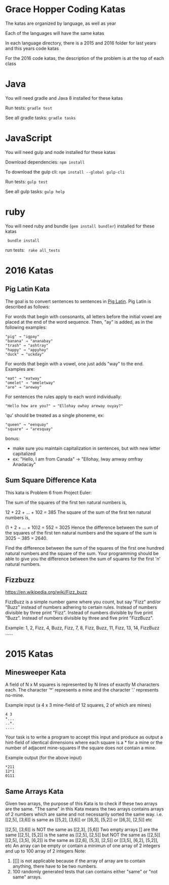 # Grace Hopper Coding Katas

The katas are organized by language, as well as year

Each of the languages will have the same katas

In each language directory, there is a 2015 and 2016 folder for last years and this years code katas

For the 2016 code katas, the description of the problem is at the top of each class

# Java

You will need gradle and Java 8 installed for these katas

Run tests: ``` gradle test ```

See all gradle tasks: ``` gradle tasks ```

# JavaScript

You will need gulp and node installed for these katas

Download dependencies: ``` npm install ```

To download the gulp cli: ```npm install --global gulp-cli```

Run tests: ``` gulp test ```

See all gulp tasks: ``` gulp help ```

# ruby

You will need ruby and bundle (```gem install bundler```) installed for these katas

``` bundle install```

run tests: ``` rake all_tests```

# 2016 Katas

## Pig Latin Kata

The goal is to convert sentences to sentences in [Pig Latin](https://en.wikipedia.org/wiki/Pig_Latin). Pig Latin is described as follows:

For words that begin with consonants, all letters before the initial vowel are placed at the end of the word sequence. Then, "ay" is added, as in the following examples:
```
"pig" → "igpay"
"banana" → "ananabay"
"trash" → "ashtray"
"happy" → "appyhay"
"duck" → "uckday"
```

For words that begin with a vowel, one just adds "way" to the end. Examples are:
```
"eat" → "eatway"
"omelet" → "omeletway"
"are" → "areway"
```

For sentences the rules apply to each word individually:

```
"Hello how are you?" → "Ellohay owhay areway ouyay?"
```

'qu' should be treated as a single phoneme, ex:

```
"queen" → "eenquay"
"square" → "aresquay"
```

bonus:
  * make sure you maintain capitalization in sentences, but with new letter capitalized
  * ex: "Hello, I am from Canada" -> "Ellohay, Iway amway omfray Anadacay"

## Sum Square Difference Kata

This kata is Problem 6 from Project Euler:

The sum of the squares of the first ten natural numbers is,

12 + 22 + ... + 102 = 385
The square of the sum of the first ten natural numbers is,

(1 + 2 + ... + 10)2 = 552 = 3025
Hence the difference between the sum of the squares of the first ten natural numbers and the square of the sum is 3025 − 385 = 2640.

Find the difference between the sum of the squares of the first one hundred natural numbers and the square of the sum. Your programming should be able to give you the difference between the sum of squares for the first 'n' natural numbers.

## Fizzbuzz

https://en.wikipedia.org/wiki/Fizz_buzz

FizzBuzz is a simple number game where you count, but say "Fizz" and/or "Buzz" instead of numbers adhering to certain rules.
Instead of numbers divisible by three print "Fizz".
Instead of numbers divisible by five print "Buzz".
Instead of numbers divisible by three and five print "FizzBuzz".

Example: 1, 2, Fizz, 4, Buzz, Fizz, 7, 8, Fizz, Buzz, 11, Fizz, 13, 14, FizzBuzz ......

# 2015 Katas

## Minesweeper Kata
A field of N x M squares is represented by N lines of
exactly M characters each. The character '*' represents
a mine and the character '.' represents no-mine.

Example input (a 4 x 3 mine-field of 12 squares, 2 of
which are mines)
```
4 3
*...
..*.
....
```

Your task is to write a program to accept this input and
produce as output a hint-field of identical dimensions
where each square is a * for a mine or the number of
adjacent mine-squares if the square does not contain a mine.

Example output (for the above input)
```
*211
12*1
0111
```

## Same Arrays Kata
Given two arrays, the purpose of this Kata is to check if these two arrays are the same. "The same" in this Kata means the two arrays contains arrays of 2 numbers which are same and not necessarily sorted the same way. i.e. [[2,5], [3,6]] is same as [[5,2], [3,6]] or [[6,3], [5,2]] or [[6,3], [2,5]] etc

[[2,5], [3,6]] is NOT the same as [[2,3], [5,6]]
Two empty arrays [] are the same
[[2,5], [5,2]] is the same as [[2,5], [2,5]] but NOT the same as [[2,5]]
[[2,5], [3,5], [6,2]] is the same as [[2,6], [5,3], [2,5]] or [[3,5], [6,2], [5,2]], etc
An array can be empty or contain a minimun of one array of 2 integers and up to 100 array of 2 integers
Note:
1. [[]] is not applicable because if the array of array are to contain anything, there have to be two numbers.
2. 100 randomly generated tests that can contains either "same" or "not same" arrays.
